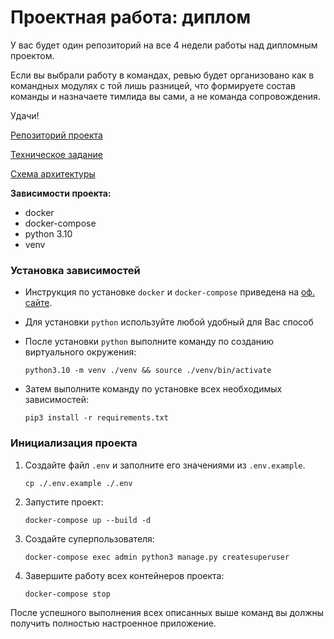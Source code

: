 # Проектная работа: диплом

У вас будет один репозиторий на все 4 недели работы над дипломным проектом. 

Если вы выбрали работу в командах, ревью будет организовано как в командных модулях с той лишь разницей, что формируете состав команды и назначаете тимлида вы сами, а не команда сопровождения.

Удачи!

[Репозиторий проекта](https://github.com/alex-fullstack/graduate_work)

[Техническое задание](https://github.com/alex-fullstack/graduate_work/tree/main/docs/tasks)

[Схема архитектуры](https://github.com/alex-fullstack/graduate_work/blob/main/docs/architecture.png)

**Зависимости проекта:**

- docker
- docker-compose
- python 3.10
- venv


### Установка зависимостей
- Инструкция по установке `docker` и `docker-compose` приведена на [оф. сайте](https://docs.docker.com/install/).

- Для установки `python` используйте любой удобный для Вас способ

- После установки `python` выполните команду по созданию виртуального окружения:

    ```shell script
    python3.10 -m venv ./venv && source ./venv/bin/activate
    ``` 

- Затем выполните команду по установке всех необходимых зависимостей:

    ```shell script
    pip3 install -r requirements.txt
    ```

### Инициализация проекта
1. Создайте файл `.env` и заполните его значениями из `.env.example`.

    ```shell script
    cp ./.env.example ./.env
    ```

2. Запустите проект:

    ```shell script
    docker-compose up --build -d
    ```

3. Создайте суперпользователя:
    
    ```shell script
    docker-compose exec admin python3 manage.py createsuperuser
    ```

4. Завершите работу всех контейнеров проекта:
    ```shell
    docker-compose stop
    ```

После успешного выполнения всех описанных выше команд вы должны получить полностью настроенное приложение.